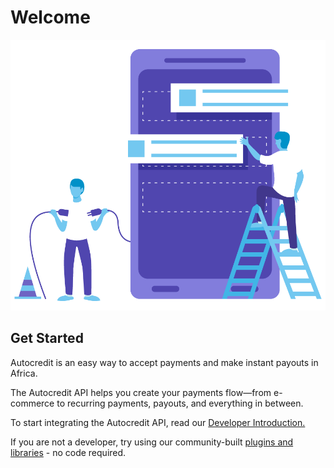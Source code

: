 # Welcome



![](.gitbook/assets/intro-animation.png)

## Get Started

Autocredit is an easy way to accept payments and make instant payouts in Africa.

The Autocredit API helps you create your payments flow—from e-commerce to recurring payments, payouts, and everything in between.

To start integrating the Autocredit API,  read our [Developer Introduction.](https://docs.autocredit.ng/)

If you are not a developer, try using our community-built [plugins and libraries](https://docs.autocredit.ng/community-libraries) - no code required.

